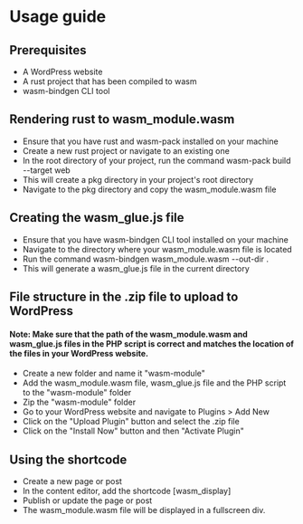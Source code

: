 # Usage guide
## Prerequisites

* A WordPress website
* A rust project that has been compiled to wasm
* wasm-bindgen CLI tool

## Rendering rust to wasm_module.wasm

* Ensure that you have rust and wasm-pack installed on your machine
* Create a new rust project or navigate to an existing one
* In the root directory of your project, run the command wasm-pack build --target web
* This will create a pkg directory in your project's root directory
* Navigate to the pkg directory and copy the wasm_module.wasm file

## Creating the wasm_glue.js file

* Ensure that you have wasm-bindgen CLI tool installed on your machine
* Navigate to the directory where your wasm_module.wasm file is located
* Run the command wasm-bindgen wasm_module.wasm --out-dir .
* This will generate a wasm_glue.js file in the current directory

## File structure in the .zip file to upload to WordPress
  #### Note: Make sure that the path of the wasm_module.wasm and wasm_glue.js files in the PHP script is correct and matches the location of the files in your WordPress website.

* Create a new folder and name it "wasm-module"
* Add the wasm_module.wasm file, wasm_glue.js file and the PHP script to the "wasm-module" folder
* Zip the "wasm-module" folder
* Go to your WordPress website and navigate to Plugins > Add New
* Click on the "Upload Plugin" button and select the .zip file
* Click on the "Install Now" button and then "Activate Plugin"

## Using the shortcode

* Create a new page or post
* In the content editor, add the shortcode [wasm_display]
* Publish or update the page or post
* The wasm_module.wasm file will be displayed in a fullscreen div.
